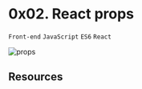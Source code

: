 # 0x02. React props

`Front-end` `JavaScript` `ES6` `React`

![props](https://s3.amazonaws.com/alx-intranet.hbtn.io/uploads/medias/2019/12/cd505f5320193e7f187e.jpeg?X-Amz-Algorithm=AWS4-HMAC-SHA256&X-Amz-Credential=AKIARDDGGGOUSBVO6H7D%2F20220717%2Fus-east-1%2Fs3%2Faws4_request&X-Amz-Date=20220717T135101Z&X-Amz-Expires=86400&X-Amz-SignedHeaders=host&X-Amz-Signature=9a546364fc95f1d2863e74da29b975d991b37af0eb1f00bb070dc3d351e0fb4e)
## Resources


